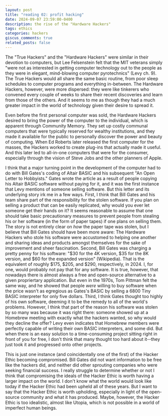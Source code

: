 ```yaml
---
layout: post
title: "reading 02: profit hacking"
date: 2024-09-07 23:59:00-0400
description: the rise of the "Hardware Hackers"
tags: ethics
categories: hackers
giscus_comments: true
related_posts: false
---
```


The "True Hackers" and the "Hardware Hackers" were similar in their devotion to computers, but Lee Felsenstein felt that the MIT veterans simply "were not as interested in getting computer technology out to the people as they were in elegant, mind-blowing computer pyrotechnics" (Levy ch. 9). The True Hackers would all share the same basic routine, from poor sleep schedules to computer programs and everything in-between. The Hardware Hackers, however, were more dispersed: they were like tinkerers who convened every couple of weeks to share their recent discoveries and learn from those of the others. And it seems to me as though they had a much greater impact in the world of technology given their desire to spread it.

Even before the first personal computer was sold, the Hardware Hackers desired to bring the power of the computer to the individual, which is apparent through Community Memory. They set up costly communal computers that were typically reserved for wealthy institutions, and they made it available for the public to personally discover the power and beauty of computing. When Ed Roberts later released the first computer for the masses, the Hackers worked to create plug-ins that actually made it useful. And this later led to all-in-one computers that were for the consumer, especially through the vision of Steve Jobs and the other planners of Apple.

I think that a major turning point in the development of the computer had to do with Bill Gates's coding of Altair BASIC and his subsequent "An Open Letter to Hobbyists." Gates wrote the article as a result of people copying his Altair BASIC software without paying for it, and it was the first instance that Levy mentions of someone selling software. But this letter and its underlying story irk me in a few ways. First, I think that Bill Gates and his team share part of the responsibility for the stolen software. If you plan on selling a product that can be easily replicated, why would you ever let someone get their hands on it? It seems reasonable to assume that one should take basic precautionary measures to prevent people from stealing his or her software (in the form of paper tapes) if one plans on selling them. The story is not entirely clear on <i>how</i> the paper tape was stolen, but I believe that Bill Gates should have been more aware: The Hardware Hackers who stole his software were accustomed to helping one another and sharing ideas and products amongst themselves for the sake of improvement and sheer fascination. Second, Bill Gates was charging a pretty penny for his software: "$30 for the 4K version, $35 for the 8K version, and $60 for the expanded version" (Wikipedia). That is the equivalent of roughly $175, $205, and $290, respectively, in 2024. I, for one, would probably not pay that for any software. It is true, however, that nowadays there is almost always a free and open-source alternative to a given propriertary application. But even in the 1970s, Tom Pittman felt the same way, and he showed that people <i>were</i> willing to buy software when the price wasn't as egregious as Gates's BASIC by selling a 6800 Tiny BASIC interpreter for only five dollars. Third, I think Gates thought too highly of his own software, deeming it to be the remedy to all of the world's problems. However, I think that part of the reason his software was stolen by so many was because it was right there: someone showed up at a Homebrew meeting with exactly what the hackers wanted, so why would they decline the offer? Levy even indicates that Homebrew members were perfectly capable of writing their own BASIC interpreters, and some did. But when there is an easy solution to a time-consuming project sitting right in front of you for free, I don't think that many thought too hard about it--they just took it and progressed onto other projects.

This is just one instance (and coincidentally one of the first) of the Hacker Ethic becoming compromised. Bill Gates did not want information to be free like the hackers did, and neither did other sprouting companies who were seeking financial success. I really struggle to determine whether or not I think that compromising the ideals of the Hacker Ethic is worth having a larger impact on the world. I don't know what the world would look like today if the Hacker Ethic had been upheld all of these years. But I want to say that the Hacker Ethic is worth upholding, especially in light of the open-source community and what it has produced. Maybe, however, the Hacker Ethic is too idealistic, almost like Utopia, which is not possible in a world of imperfect human beings. 
